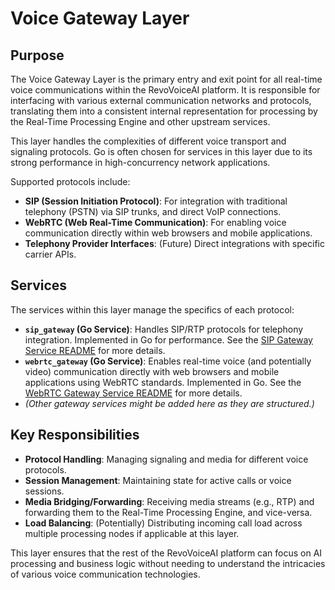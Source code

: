 # Voice Gateway Layer

## Purpose

The Voice Gateway Layer is the primary entry and exit point for all real-time voice communications within the RevoVoiceAI platform. It is responsible for interfacing with various external communication networks and protocols, translating them into a consistent internal representation for processing by the Real-Time Processing Engine and other upstream services.

This layer handles the complexities of different voice transport and signaling protocols. Go is often chosen for services in this layer due to its strong performance in high-concurrency network applications.

Supported protocols include:
*   **SIP (Session Initiation Protocol)**: For integration with traditional telephony (PSTN) via SIP trunks, and direct VoIP connections.
*   **WebRTC (Web Real-Time Communication)**: For enabling voice communication directly within web browsers and mobile applications.
*   **Telephony Provider Interfaces**: (Future) Direct integrations with specific carrier APIs.

## Services

The services within this layer manage the specifics of each protocol:

*   **`sip_gateway` (Go Service)**: Handles SIP/RTP protocols for telephony integration. Implemented in Go for performance. See the [SIP Gateway Service README](./sip_gateway/README.md) for more details.
*   **`webrtc_gateway` (Go Service)**: Enables real-time voice (and potentially video) communication directly with web browsers and mobile applications using WebRTC standards. Implemented in Go. See the [WebRTC Gateway Service README](./webrtc_gateway/README.md) for more details.
*   *(Other gateway services might be added here as they are structured.)*

## Key Responsibilities

*   **Protocol Handling**: Managing signaling and media for different voice protocols.
*   **Session Management**: Maintaining state for active calls or voice sessions.
*   **Media Bridging/Forwarding**: Receiving media streams (e.g., RTP) and forwarding them to the Real-Time Processing Engine, and vice-versa.
*   **Load Balancing**: (Potentially) Distributing incoming call load across multiple processing nodes if applicable at this layer.

This layer ensures that the rest of the RevoVoiceAI platform can focus on AI processing and business logic without needing to understand the intricacies of various voice communication technologies.

